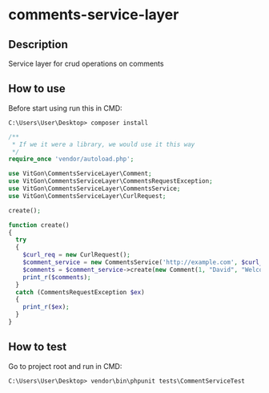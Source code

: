 # comments-service-layer

## Description
Service layer for crud operations on comments

## How to use
Before start using run this in CMD:
```
C:\Users\User\Desktop> composer install
```

```php
/**
 * If we it were a library, we would use it this way
 */
require_once 'vendor/autoload.php';

use VitGon\CommentsServiceLayer\Comment;
use VitGon\CommentsServiceLayer\CommentsRequestException;
use VitGon\CommentsServiceLayer\CommentsService;
use VitGon\CommentsServiceLayer\CurlRequest;

create();

function create()
{
  try
  {
    $curl_req = new CurlRequest();
    $comment_service = new CommentsService('http://example.com', $curl_req);
    $comments = $comment_service->create(new Comment(1, "David", "Welcome guys!"));
    print_r($comments);
  }
  catch (CommentsRequestException $ex)
  {
    print_r($ex);
  }
}
```

## How to test
Go to project root and run in CMD:
```
C:\Users\User\Desktop> vendor\bin\phpunit tests\CommentServiceTest
```